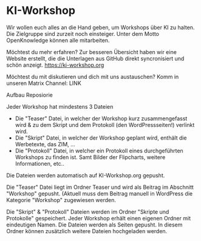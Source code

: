 # KI-Workshop

Wir wollen euch alles an die Hand geben, um Workshops über KI zu halten.
Die Zielgruppe sind zurzeit noch einsteiger.
Unter dem Motto OpenKnowledge können alle mitarbeiten.

Möchtest du mehr erfahren? Zur besseren Übersicht haben wir eine Website erstellt, die die Unterlagen aus GitHub direkt syncronisiert und schön anzeigt.
https://ki-workshop.org

Möchtest du mit diskutieren und dich mit uns austauschen? Komm in unseren Matrix Channel: LINK 




Aufbau Reposiorie


Jeder Workshop hat mindestens 3 Dateien

- Die "Teaser" Datei, in welcher der Workshop kurz zusammengefasst wird & zu dem Skript und dem Protokoll (den WordPressseiten!) verlinkt wird.
- Die "Skript" Datei, in welcher der Workshop geplant wird, enthält die Werbetexte, das ZIM, ...
- Die "Protokoll" Datei, in welcher ein Protokoll eines durchgeführten Workshops zu finden ist. Samt Bilder der Flipcharts, weitere Informationen, etc..

Die Dateien werden automatisch auf KI-Workshop.org gepusht.

Die "Teaser" Datei liegt im Ordner Teaser und wird als Beitrag im Abschnitt "Workshop" gepusht. (Aktuell muss dem Beitrag manuell in WordPress die Kategorie "Workshop" zugewiesen werden.

Die "Skript" & "Protokoll" Dateien werden im Ordner "Skripte und Protokolle" gespeichert. Jeder Workshop erhält einen eigenen Ordner mit eindeutigen Namen. Die Dateien werden als Seiten gepusht. 
In diesem Ordner können zusätzlich weitere Dateien hochgeladen werden. 


